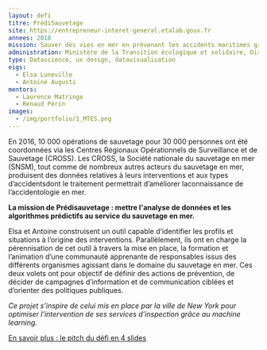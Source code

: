 ```yaml
---
layout: defi
titre: PrédiSauvetage
site: https://entrepreneur-interet-general.etalab.gouv.fr
annees: 2018
mission: Sauver des vies en mer en prévenant les accidents maritimes grâce aux données 
administration: Ministère de la Transition écologique et solidaire, Direction des affaires maritimes
type: Datascience, ux design, datavisualisation
eigs:
  - Elsa Luneville
  - Antoine Augusti
mentors:
  - Laurence Matringe
  - Renaud Périn
images:
  - /img/portfolio/1_MTES.png
---
```


En 2016, 10 000 opérations de sauvetage pour 30 000 personnes ont été
coordonnées via les Centres Régionaux Opérationnels de Surveillance et
de Sauvetage (CROSS). Les CROSS, la Société nationale du sauvetage en
mer (SNSM), tout comme de nombreux autres acteurs du sauvetage en mer,
produisent des données relatives à leurs interventions et aux types 
d’accidentsdont le traitement permettrait d’améliorer laconnaissance 
de l’accidentologie en mer.

**La mission de Prédisauvetage : mettre l'analyse de données et les
algorithmes prédictifs au service du sauvetage en mer.**

Elsa et Antoine construisent un outil capable d’identifier les profils
et situations à l’origine des interventions. Parallèlement, ils ont en
charge la pérennisation de cet outil à travers la mise en place, la 
formation et l’animation d’une communauté apprenante de responsables 
issus des différents organismes agissant dans le domaine du sauvetage 
en mer. Ces deux volets ont pour objectif de définir des actions de 
prévention, de décider de campagnes d’information et de communication
ciblées et d’orienter des politiques publiques.  

_Ce projet s’inspire de celui mis en place par la ville de New York
pour optimiser l’intervention de ses services d’inspection grâce au
machine learning._

[En savoir plus : le pitch du défi en 4 slides](https://www.slideshare.net/Etalab/eig-promo-2-prsentation-du-dfi-prdisauvetage-80976654)
